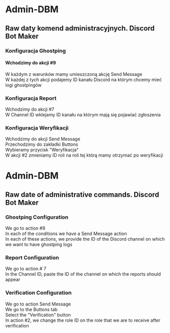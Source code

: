 # Admin-DBM
## Raw daty komend administracyjnych. Discord Bot Maker

### Konfiguracja Ghostping

#### Wchodzimy do akcji #9 <br>
W każdym z warunków mamy umieszczoną akcję Send Message <br>
W każdej z tych akcji podajemy ID kanału Discord na którym chcemy mieć logi ghostpingów <br>

### Konfiguracja Report

Wchodzimy do akcji #7 <br>
W Channel ID wklejamy ID kanału na którym mają się pojawiać zgłoszenia <br>

### Konfiguracja Weryfikacji

Wchodzimy do akcji Send Message <br>
Przechodzimy do zakładki Buttons <br>
Wybieramy przycisk "Weryfikacja" <br>
W akcji #2 zmieniamy ID roli na roli tej którą mamy otrzymać po weryfikacji <br>

# Admin-DBM
## Raw date of administrative commands. Discord Bot Maker

### Ghostping Configuration

We go to action #9 <br>
In each of the conditions we have a Send Message action <br>
In each of these actions, we provide the ID of the Discord channel on which we want to have ghostping logs <br>

### Report Configuration

We go to action # 7 <br>
In the Channel ID, paste the ID of the channel on which the reports should appear <br>

### Verification Configuration

We go to action Send Message <br>
We go to the Buttons tab <br>
Select the "Verification" button <br>
In action #2, we change the role ID on the role that we are to receive after verification <br>
